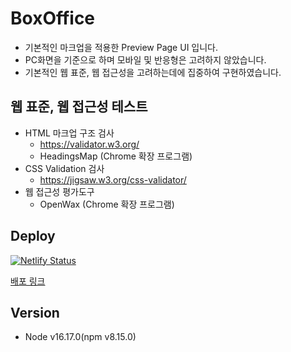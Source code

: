 # BoxOffice

- 기본적인 마크업을 적용한 Preview Page UI 입니다.
- PC화면을 기준으로 하며 모바일 및 반응형은 고려하지 않았습니다.
- 기본적인 웹 표준, 웹 접근성을 고려하는데에 집중하여 구현하였습니다.

## 웹 표준, 웹 접근성 테스트

- HTML 마크업 구조 검사
  - https://validator.w3.org/
  - HeadingsMap (Chrome 확장 프로그램)
- CSS Validation 검사
  - https://jigsaw.w3.org/css-validator/
- 웹 접근성 평가도구
  - OpenWax (Chrome 확장 프로그램)

## Deploy

[![Netlify Status](https://api.netlify.com/api/v1/badges/cbaeb0cd-cb61-4d5a-ac3c-14e5fd3d4fbd/deploy-status)](https://app.netlify.com/sites/hoon-boxoffice/deploys)

[배포 링크](https://hoon-boxoffice.netlify.app/)

## Version

- Node v16.17.0(npm v8.15.0)

